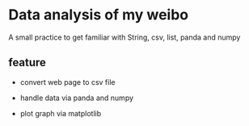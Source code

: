 # Data analysis of my weibo

A small practice to get familiar with String, csv, list, panda and numpy

## feature

* convert web page to csv file

* handle data via panda and numpy

* plot graph via matplotlib
